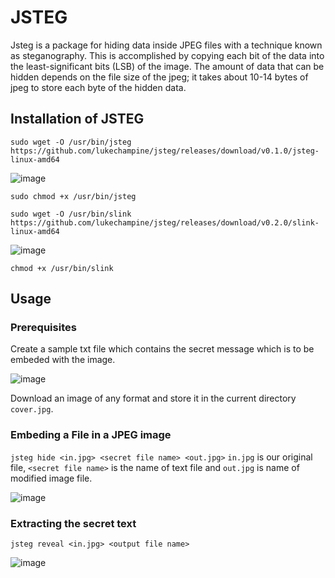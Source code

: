 # JSTEG
Jsteg is a package for hiding data inside JPEG files with a technique known as steganography. This is accomplished by copying each bit of the data into the least-significant bits (LSB) of the image. The amount of data that can be hidden depends on the file size of the jpeg; it takes about 10-14 bytes of jpeg to store each byte of the hidden data.

## Installation of JSTEG

`sudo wget -O /usr/bin/jsteg https://github.com/lukechampine/jsteg/releases/download/v0.1.0/jsteg-linux-amd64`

![image](https://github.com/KVNuhman/Steganography/assets/46161259/e986b813-022f-46be-becc-c550dbe6a803)

`sudo chmod +x /usr/bin/jsteg`

`sudo wget -O /usr/bin/slink https://github.com/lukechampine/jsteg/releases/download/v0.2.0/slink-linux-amd64`

![image](https://github.com/KVNuhman/Steganography/assets/46161259/16a24d73-c9ce-4efc-9498-e712e15f7627)

`chmod +x /usr/bin/slink`

## Usage

### Prerequisites

Create a sample txt file which contains the secret message which is to be embeded with the image.

![image](https://github.com/KVNuhman/Steganography/assets/46161259/9a3d5d25-8965-4f26-aea5-522709a9c3b1)

Download an image of any format and store it in the current directory `cover.jpg`.

### Embeding a File in a JPEG image

`jsteg hide <in.jpg> <secret file name> <out.jpg>`
`in.jpg` is our original file, `<secret file name>` is the name of text file and `out.jpg` is name of modified image file.

![image](https://github.com/KVNuhman/Steganography/assets/46161259/1ba3d4ba-ce03-47c3-a875-63544ccc9aad)

### Extracting the secret text

`jsteg reveal <in.jpg> <output file name>`

![image](https://github.com/KVNuhman/Steganography/assets/46161259/b7c024e6-5a0f-494c-84b5-36e58ded2307)









